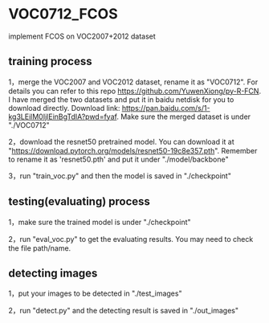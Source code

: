 # VOC0712_FCOS
implement FCOS on VOC2007+2012 dataset

## training process
1，merge the VOC2007 and VOC2012 dataset, rename it as "VOC0712". For details you can refer to this repo https://github.com/YuwenXiong/py-R-FCN. I have merged the two datasets and put it in baidu netdisk for you to download directly. Download link: https://pan.baidu.com/s/1-kg3LEilM0IjlEinBgTdIA?pwd=fyaf. Make sure the merged dataset is under "./VOC0712"

2，download the resnet50 pretrained model. You can download it at "https://download.pytorch.org/models/resnet50-19c8e357.pth". Remember to rename it as 'resnet50.pth' and
put it under "./model/backbone"

3，run "train_voc.py" and then the model is saved in "./checkpoint"

## testing(evaluating) process 
1，make sure the trained model is under "./checkpoint"

2，run "eval_voc.py" to get the evaluating results. You may need to check the file path/name.

## detecting images
1，put your images to be detected in "./test_images"

2，run "detect.py" and the detecting result is saved in "./out_images"

